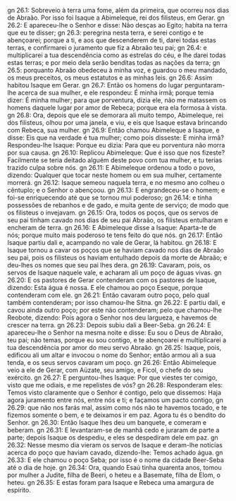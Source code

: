 gn 26.1: Sobreveio à terra uma fome, além da primeira, que ocorreu nos dias de Abraão. Por isso foi Isaque a Abimeleque, rei dos filisteus, em Gerar.
gn 26.2: E apareceu-lhe o Senhor e disse: Não desças ao Egito; habita na terra que eu te disser;
gn 26.3: peregrina nesta terra, e serei contigo e te abençoarei; porque a ti, e aos que descenderem de ti, darei todas estas terras, e confirmarei o juramento que fiz a Abraão teu pai;
gn 26.4: e multiplicarei a tua descendência como as estrelas do céu, e lhe darei todas estas terras; e por meio dela serão benditas todas as nações da terra;
gn 26.5: porquanto Abraão obedeceu à minha voz, e guardou o meu mandado, os meus preceitos, os meus estatutos e as minhas leis.
gn 26.6: Assim habitou Isaque em Gerar.
gn 26.7: Então os homens do lugar perguntaram-lhe acerca de sua mulher, e ele respondeu: É minha irmã; porque temia dizer: É minha mulher; para que porventura, dizia ele, não me matassem os homens daquele lugar por amor de Rebeca; porque era ela formosa à vista.
gn 26.8: Ora, depois que ele se demorara ali muito tempo, Abimeleque, rei dos filisteus, olhou por uma janela, e viu, e eis que Isaque estava brincando com Rebeca, sua mulher.
gn 26.9: Então chamou Abimeleque a Isaque, e disse: Eis que na verdade é tua mulher; como pois disseste: E minha irmã? Respondeu-lhe Isaque: Porque eu dizia: Para que eu porventura não morra por sua causa.
gn 26.10: Replicou Abimeleque: Que é isso que nos fizeste? Facilmente se teria deitado alguém deste povo com tua mulher, e tu terias trazido culpa sobre nós.
gn 26.11: E Abimeleque ordenou a todo o povo, dizendo: Qualquer que tocar neste homem ou em sua mulher, certamente morrerá.
gn 26.12: Isaque semeou naquela terra, e no mesmo ano colheu o cêntuplo; e o Senhor o abençoou.
gn 26.13: E engrandeceu-se o homem; e foi-se enriquecendo até que se tornou mui poderoso;
gn 26.14: e tinha possessões de rebanhos e de gado, e muita gente de serviço; de modo que os filisteus o invejavam.
gn 26.15: Ora, todos os poços, que os servos de seu pai tinham cavado nos dias de seu pai Abraão, os filisteus entulharam e encheram de terra.
gn 26.16: E Abimeleque disse a Isaque: Aparta-te de nós; porque muito mais poderoso te tens feito do que nós.
gn 26.17: Então Isaque partiu dali e, acampando no vale de Gerar, lá habitou.
gn 26.18: E Isaque tornou a cavar os poços que se haviam cavado nos dias de Abraão seu pai, pois os filisteus os haviam entulhado depois da morte de Abraão; e deu-lhes os nomes que seu pai lhes dera.
gn 26.19: Cavaram, pois, os servos de Isaque naquele vale, e acharam ali um poço de águas vivas.
gn 26.20: E os pastores de Gerar contenderam com os pastores de Isaque, dizendo: Esta água é nossa. E ele chamou ao poço Eseque, porque contenderam com ele.
gn 26.21: Então cavaram outro poço, pelo qual também contenderam; por isso chamou-lhe Sitna.
gn 26.22: E partiu dali, e cavou ainda outro poço; por este não contenderam; pelo que chamou-lhe Reobote, dizendo: Pois agora o Senhor nos deu largueza, e havemos de crescer na terra.
gn 26.23: Depois subiu dali a Beer-Seba.
gn 26.24: E apareceu-lhe o Senhor na mesma noite e disse: Eu sou o Deus de Abraão, teu pai; não temas, porque eu sou contigo, e te abençoarei e multiplicarei a tua descendência por amor do meu servo Abraão.
gn 26.25: Isaque, pois, edificou ali um altar e invocou o nome do Senhor; então armou ali a sua tenda, e os seus servos cavaram um poço.
gn 26.26: Então Abimeleque veio a ele de Gerar, com Aüzate, seu amigo, e Ficol, o chefe do seu exército.
gn 26.27: E perguntou-lhes Isaque: Por que viestes ter comigo, visto que me odiais, e me repelistes de vós?
gn 26.28: Responderam eles: Temos visto claramente que o Senhor é contigo, pelo que dissemos: Haja agora juramento entre nós, entre nós e ti; e façamos um pacto contigo,
gn 26.29: que não nos farás mal, assim como nós não te havemos tocado, e te fizemos somente o bem, e te deixamos ir em paz. Agora tu és o bendito do Senhor.
gn 26.30: Então Isaque lhes deu um banquete, e comeram e beberam.
gn 26.31: E levantaram-se de manhã cedo e juraram de parte a parte; depois Isaque os despediu, e eles se despediram dele em paz.
gn 26.32: Nesse mesmo dia vieram os servos de Isaque e deram-lhe notícias acerca do poço que haviam cavado, dizendo-lhe: Temos achado água.
gn 26.33: E ele chamou o poço Seba; por isso é o nome da cidade Beer-Seba até o dia de hoje.
gn 26.34: Ora, quando Esaú tinha quarenta anos, tomou por mulher a Judite, filha de Beeri, o heteu e a Basemate, filha de Elom, o heteu.
gn 26.35: E estas foram para Isaque e Rebeca uma amargura de espírito.
